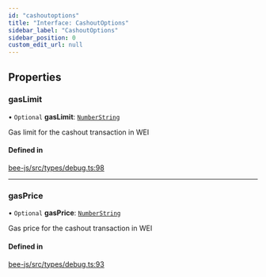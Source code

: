 ```yaml
---
id: "cashoutoptions"
title: "Interface: CashoutOptions"
sidebar_label: "CashoutOptions"
sidebar_position: 0
custom_edit_url: null
---
```


## Properties

### gasLimit

• `Optional` **gasLimit**: [`NumberString`](../types/numberstring.md)

Gas limit for the cashout transaction in WEI

#### Defined in

[bee-js/src/types/debug.ts:98](https://github.com/ethersphere/bee-js/blob/6f227e1/src/types/debug.ts#L98)

___

### gasPrice

• `Optional` **gasPrice**: [`NumberString`](../types/numberstring.md)

Gas price for the cashout transaction in WEI

#### Defined in

[bee-js/src/types/debug.ts:93](https://github.com/ethersphere/bee-js/blob/6f227e1/src/types/debug.ts#L93)
